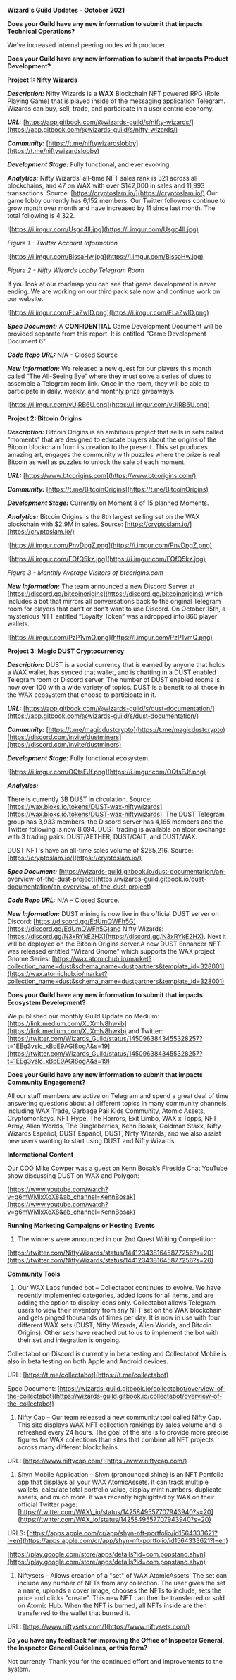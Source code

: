 **Wizard&#39;s Guild Updates – October 2021**

**Does your Guild have any new information to submit that impacts Technical Operations?**

We've increased internal peering nodes with producer.

**Does your Guild have any new information to submit that impacts Product Development?**

**Project 1: Nifty Wizards**

_**Description:**_ Nifty Wizards is a **WAX** Blockchain NFT powered RPG (Role Playing Game) that is played inside of the messaging application Telegram. Wizards can buy, sell, trade, and participate in a user centric economy.

_**URL:**_ [https://app.gitbook.com/@wizards-guild/s/nifty-wizards/](https://app.gitbook.com/@wizards-guild/s/nifty-wizards/)

_**Community:**_ [https://t.me/niftywizardslobby](https://t.me/niftywizardslobby)

_**Development Stage:**_ Fully functional, and ever evolving.

_**Analytics:**_ Nifty Wizards’ all-time NFT sales rank is 321 across all blockchains, and 47 on WAX with over $142,000 in sales and 11,993 transactions. 
Source: [https://cryptoslam.io/](https://cryptoslam.io/)
Our game lobby currently has 6,152 members.  Our Twitter followers continue to grow month over month and have increased by 11 since last month. The total following is 4,322. 

![https://i.imgur.com/Usgc4lI.jpg](https://i.imgur.com/Usgc4lI.jpg)

_Figure 1 - Twitter Account Information_

![https://i.imgur.com/BissaHw.jpg](https://i.imgur.com/BissaHw.jpg)

_Figure 2 - Nifty Wizards Lobby Telegram Room_

If you look at our roadmap you can see that game development is never ending. We are working on our third pack sale now and continue work on our website.

![https://i.imgur.com/FLaZwID.png](https://i.imgur.com/FLaZwID.png)

_**Spec Document:**_ A **CONFIDENTIAL** Game Development Document will be provided separate from this report. It is entitled &quot;Game Development Document 6&quot;.

_**Code Repo URL:**_ N/A – Closed Source

_**New Information:**_ We released a new quest for our players this month called “The All-Seeing Eye” where they must solve a series of clues to assemble a Telegram room link. Once in the room, they will be able to participate in daily, weekly, and monthly prize giveaways.

![https://i.imgur.com/vUiRB6U.png](https://i.imgur.com/vUiRB6U.png)

**Project 2: Bitcoin Origins**

_**Description:**_ Bitcoin Origins is an ambitious project that sells in sets called &quot;moments&quot; that are designed to educate buyers about the origins of the Bitcoin blockchain from its creation to the present. This set produces amazing art, engages the community with puzzles where the prize is real Bitcoin as well as puzzles to unlock the sale of each moment.

_**URL:**_ [https://www.btcorigins.com](https://www.btcorigins.com/)

_**Community:**_ [https://t.me/BitcoinOrigins](https://t.me/BitcoinOrigins)

_**Development Stage:**_ Currently on Moment 8 of 15 planned Moments.

_**Analytics:**_ Bitcoin Origins is the 8th largest selling set on the WAX blockchain with $2.9M in sales. Source: [https://cryptoslam.io/](https://cryptoslam.io/)

![https://i.imgur.com/PnvDpgZ.png](https://i.imgur.com/PnvDpgZ.png)

![https://i.imgur.com/FOfQ5kz.jpg](https://i.imgur.com/FOfQ5kz.jpg)

_Figure 3 - Monthly Average Visitors of btcorigins.com_

_**New Information:**_ The team announced a new Discord Server at [https://discord.gg/bitcoinorigins](https://discord.gg/bitcoinorigins) which includes a bot that mirrors all conversations back to the original Telegram room for players that can’t or don’t want to use Discord. On October 15th, a mysterious NTT entitled “Loyalty Token” was airdropped into 860 player wallets.

![https://i.imgur.com/PzP1vmQ.png](https://i.imgur.com/PzP1vmQ.png)

**Project 3: Magic DUST Cryptocurrency**

_**Description:**_ DUST is a social currency that is earned by anyone that holds a WAX wallet, has synced that wallet, and is chatting in a DUST enabled Telegram room or Discord server. The number of DUST enabled rooms is now over 100 with a wide variety of topics. DUST is a benefit to all those in the WAX ecosystem that choose to participate in it.

_**URL:**_ [https://app.gitbook.com/@wizards-guild/s/dust-documentation/](https://app.gitbook.com/@wizards-guild/s/dust-documentation/)

_**Community:**_ [https://t.me/magicdustcrypto](https://t.me/magicdustcrypto) [https://discord.com/invite/dustminers](https://discord.com/invite/dustminers)

_**Development Stage:**_ Fully functional ecosystem.

![https://i.imgur.com/OQtsEJf.png](https://i.imgur.com/OQtsEJf.png)

_**Analytics:**_

There is currently 3B DUST in circulation. Source: [https://wax.bloks.io/tokens/DUST-wax-niftywizards](https://wax.bloks.io/tokens/DUST-wax-niftywizards). The DUST Telegram group has 3,933 members, the Discord server has 4,165 members and the Twitter following is now 8,094. DUST trading is available on alcor.exchange with 3 trading pairs: DUST/AETHER, DUST/CAIT, and DUST/WAX.

DUST NFT&#39;s have an all-time sales volume of $265,216. Source: [https://cryptoslam.io/](https://cryptoslam.io/)

_**Spec Document:**_ [https://wizards-guild.gitbook.io/dust-documentation/an-overview-of-the-dust-project](https://wizards-guild.gitbook.io/dust-documentation/an-overview-of-the-dust-project)

_**Code Repo URL:**_ N/A – Closed Source.

_**New Information:**_ DUST mining is now live in the official DUST server on Discord: [https://discord.gg/EdUmQWFh5G](https://discord.gg/EdUmQWFh5G)and Nifty Wizards: [https://discord.gg/N3xRYkE2HX](https://discord.gg/N3xRYkE2HX). Next it will be deployed on the Bitcoin Origins server.A new DUST Enhancer NFT was released entitled “Wizard Gnome” which supports the WAX project Gnome Series: [https://wax.atomichub.io/market?collection_name=dust&schema_name=dustpartners&template_id=328001](https://wax.atomichub.io/market?collection_name=dust&schema_name=dustpartners&template_id=328001) 

**Does your Guild have any new information to submit that impacts Ecosystem Development?**

We published our monthly Guild Update on Medium: [https://link.medium.com/XJXmIv8hwkb](https://link.medium.com/XJXmIv8hwkb) and Twitter: [https://twitter.com/Wizards_Guild/status/1450963843455328257?t=1EEg3vslc_xBpE9AGI8ogA&s=19](https://twitter.com/Wizards_Guild/status/1450963843455328257?t=1EEg3vslc_xBpE9AGI8ogA&s=19)

**Does your Guild have any new information to submit that impacts Community Engagement?**

All our staff members are active on Telegram and spend a great deal of time answering questions about all different topics in many community channels including WAX Trade, Garbage Pail Kids Community, Atomic Assets, Cryptomonkeys, NFT Hype, The Horrors, Exit Limbo, WAX x Topps, NFT Army, Alien Worlds, The Dingleberries, Kenn Bosak, Goldman Staxx, Nifty Wizards Español, DUST Español, DUST, Nifty Wizards, and we also assist new users wanting to start using DUST and Nifty Wizards.

**Informational Content**

Our COO Mike Cowper was a guest on Kenn Bosak’s Fireside Chat YouTube show discussing DUST on WAX and Polygon:

[https://www.youtube.com/watch?v=g6mWMlxXoX8&ab_channel=KennBosak](https://www.youtube.com/watch?v=g6mWMlxXoX8&ab_channel=KennBosak)

**Running Marketing Campaigns or Hosting Events**

1. The winners were announced in our 2nd Quest Writing Competition: 

[https://twitter.com/NiftyWizards/status/1441234381645877256?s=20](https://twitter.com/NiftyWizards/status/1441234381645877256?s=20)

**Community Tools**

1. Our WAX Labs funded bot – Collectabot continues to evolve. We have recently implemented categories, added icons for all items, and are adding the option to display icons only. Collectabot allows Telegram users to view their inventory from any NFT set on the WAX blockchain and gets pinged thousands of times per day. It is now in use with four different WAX sets (DUST, Nifty Wizards, Alien Worlds, and Bitcoin Origins). Other sets have reached out to us to implement the bot with their set and integration is ongoing.

Collectabot on Discord is currently in beta testing and Collectabot Mobile is also in beta testing on both Apple and Android devices.

URL: [https://t.me/collectabot](https://t.me/collectabot)

Spec Document: [https://wizards-guild.gitbook.io/collectabot/overview-of-the-collectabot](https://wizards-guild.gitbook.io/collectabot/overview-of-the-collectabot)

1. Nifty Cap – Our team released a new community tool called Nifty Cap. This site displays WAX NFT collection rankings by sales volume and is refreshed every 24 hours. The goal of the site is to provide more precise figures for WAX collections than sites that combine all NFT projects across many different blockchains.

URL: [https://www.niftycap.com/](https://www.niftycap.com/)

1. Shyn Mobile Application – Shyn (pronounced shine) is an NFT Portfolio app that displays all your WAX AtomicAssets. It can track multiple wallets, calculate total portfolio value, display mint numbers, duplicate assets, and much more. It was recently highlighted by WAX on their official Twitter page: [https://twitter.com/WAX\_io/status/1425849557707943940?s=20](https://twitter.com/WAX_io/status/1425849557707943940?s=20)

URLS: [https://apps.apple.com/cr/app/shyn-nft-portfolio/id1564333621?l=en](https://apps.apple.com/cr/app/shyn-nft-portfolio/id1564333621?l=en)

[https://play.google.com/store/apps/details?id=com.popstand.shyn](https://play.google.com/store/apps/details?id=com.popstand.shyn)

1. Niftysets – Allows creation of a &quot;set&quot; of WAX AtomicAssets. The set can include any number of NFTs from any collection. The user gives the set a name, uploads a cover image, chooses the NFTs to include, sets the price and clicks &quot;create&quot;. This new NFT can then be transferred or sold on Atomic Hub. When the NFT is burned, all NFTs inside are then transferred to the wallet that burned it.

URL: [https://www.niftysets.com/](https://www.niftysets.com/)

**Do you have any feedback for improving the Office of Inspector General, the Inspector General Guidelines, or this form?**

Not currently. Thank you for the continued effort and improvements to the system.

